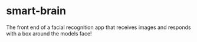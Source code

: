 # smart-brain
The front end of a facial recognition app that receives images and responds with a box around the models face!
